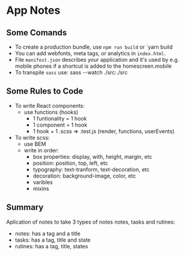 # App Notes

## Some Comands
* To create a production bundle, use `npm run build` or `yarn build
* You can add webfonts, meta tags, or analytics in `index.html`.
* File `manifest.json` describes your application and it's used by e.g. mobile phones if a shortcut is added to the homescreen.mobile
* To transpile `sass` use:  sass --watch ./src:./src
## Some Rules to Code
* To write React components:
  * use functions (hooks)
    * 1 funtionality = 1 hook
    * 1 component = 1 hook
    * 1 hook + 1 .scss => .test.js (render, functions, userEvents)
* To write scss:
  * use BEM
  * write in order:
    * box properties: display, with, height, margin, etc
    * position: position, top, left, etc
    * typography: text-tranform, text-decoration, etc
    * decoration: background-image, color, etc
    * varibles
    * mixins
## Summary
Aplication of notes to take 3 types of notes notes, tasks and rutines:
* notes: has a tag and a title
* tasks: has a tag, title and state
* rutines: has a tag, title, states
